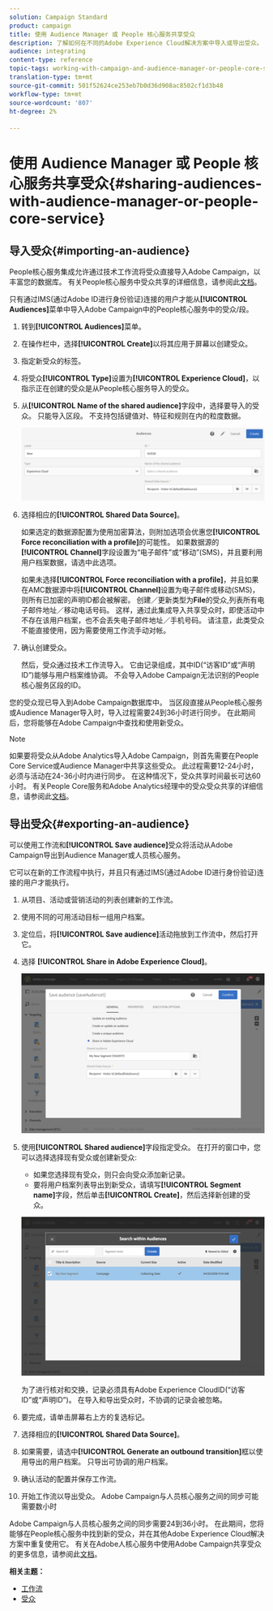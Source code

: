 ```yaml
---
solution: Campaign Standard
product: campaign
title: 使用 Audience Manager 或 People 核心服务共享受众
description: 了解如何在不同的Adobe Experience Cloud解决方案中导入或导出受众。
audience: integrating
content-type: reference
topic-tags: working-with-campaign-and-audience-manager-or-people-core-service
translation-type: tm+mt
source-git-commit: 501f52624ce253eb7b0d36d908ac8502cf1d3b48
workflow-type: tm+mt
source-wordcount: '807'
ht-degree: 2%

---
```



# 使用 Audience Manager 或 People 核心服务共享受众{#sharing-audiences-with-audience-manager-or-people-core-service}

## 导入受众{#importing-an-audience}

People核心服务集成允许通过技术工作流将受众直接导入Adobe Campaign，以丰富您的数据库。 有关People核心服务中受众共享的详细信息，请参阅此[文档](https://docs.adobe.com/content/help/en/analytics/components/segmentation/segmentation-workflow/seg-publish.html)。

只有通过IMS(通过Adobe ID进行身份验证)连接的用户才能从&#x200B;**[!UICONTROL Audiences]**&#x200B;菜单中导入Adobe Campaign中的People核心服务中的受众/段。

1. 转到&#x200B;**[!UICONTROL Audiences]**&#x200B;菜单。
1. 在操作栏中，选择&#x200B;**[!UICONTROL Create]**&#x200B;以将其应用于屏幕以创建受众。
1. 指定新受众的标签。
1. 将受众&#x200B;**[!UICONTROL Type]**&#x200B;设置为&#x200B;**[!UICONTROL Experience Cloud]**，以指示正在创建的受众是从People核心服务导入的受众。
1. 从&#x200B;**[!UICONTROL Name of the shared audience]**&#x200B;字段中，选择要导入的受众。 只能导入区段。 不支持包括键值对、特征和规则在内的粒度数据。

   ![](assets/aam_import_audience.png)

1. 选择相应的&#x200B;**[!UICONTROL Shared Data Source]**。

   如果选定的数据源配置为使用加密算法，则附加选项会优惠您&#x200B;**[!UICONTROL Force reconciliation with a profile]**&#x200B;的可能性。 如果数据源的&#x200B;**[!UICONTROL Channel]**&#x200B;字段设置为“电子邮件”或“移动”(SMS)，并且要利用用户档案数据，请选中此选项。

   如果未选择&#x200B;**[!UICONTROL Force reconciliation with a profile]**，并且如果在AMC数据源中将&#x200B;**[!UICONTROL Channel]**&#x200B;设置为电子邮件或移动(SMS)，则所有已加密的声明ID都会被解密。 创建／更新类型为&#x200B;**File**&#x200B;的受众,列表所有电子邮件地址／移动电话号码。 这样，通过此集成导入共享受众时，即使活动中不存在该用户档案，也不会丢失电子邮件地址／手机号码。 请注意，此类受众不能直接使用，因为需要使用工作流手动对帐。

1. 确认创建受众。

   然后，受众通过技术工作流导入。 它由记录组成，其中ID(“访客ID”或“声明ID”)能够与用户档案维协调。 不会导入Adobe Campaign无法识别的People核心服务区段的ID。

您的受众现已导入到Adobe Campaign数据库中。 当区段直接从People核心服务或Audience Manager导入时，导入过程需要24到36小时进行同步。 在此期间后，您将能够在Adobe Campaign中查找和使用新受众。

>[!NOTE]
>
>如果要将受众从Adobe Analytics导入Adobe Campaign，则首先需要在People Core Service或Audience Manager中共享这些受众。 此过程需要12-24小时，必须与活动在24-36小时内进行同步。 在这种情况下，受众共享时间最长可达60小时。 有关People Core服务和Adobe Analytics经理中的受众受众共享的详细信息，请参阅此[文档](https://docs.adobe.com/content/help/en/analytics/components/segmentation/segmentation-workflow/seg-publish.html)。

## 导出受众{#exporting-an-audience}

可以使用工作流和&#x200B;**[!UICONTROL Save audience]**&#x200B;受众将活动从Adobe Campaign导出到Audience Manager或人员核心服务。

它可以在新的工作流程中执行，并且只有通过IMS(通过Adobe ID进行身份验证)连接的用户才能执行。

1. 从项目、活动或营销活动的列表创建新的工作流。
1. 使用不同的可用活动目标一组用户档案。
1. 定位后，将&#x200B;**[!UICONTROL Save audience]**&#x200B;活动拖放到工作流中，然后打开它。
1. 选择 **[!UICONTROL Share in Adobe Experience Cloud]**。

   ![](assets/aam_save_audience_activity.png)

1. 使用&#x200B;**[!UICONTROL Shared audience]**&#x200B;字段指定受众。 在打开的窗口中，您可以选择选择现有受众或创建新受众:

   * 如果您选择现有受众，则只会向受众添加新记录。
   * 要将用户档案列表导出到新受众，请填写&#x200B;**[!UICONTROL Segment name]**&#x200B;字段，然后单击&#x200B;**[!UICONTROL Create]**，然后选择新创建的受众。

   ![](assets/aam_save_audience_segment_picker.png)

   为了进行核对和交换，记录必须具有Adobe Experience CloudID(“访客ID”或“声明ID”)。 在导入和导出受众时，不协调的记录会被忽略。

1. 要完成，请单击屏幕右上方的复选标记。
1. 选择相应的&#x200B;**[!UICONTROL Shared Data Source]**。
1. 如果需要，请选中&#x200B;**[!UICONTROL Generate an outbound transition]**&#x200B;框以使用导出的用户档案。 只导出可协调的用户档案。
1. 确认活动的配置并保存工作流。
1. 开始工作流以导出受众。 Adobe Campaign与人员核心服务之间的同步可能需要数小时

Adobe Campaign与人员核心服务之间的同步需要24到36小时。 在此期间，您将能够在People核心服务中找到新的受众，并在其他Adobe Experience Cloud解决方案中重复使用它。 有关在Adobe人核心服务中使用Adobe Campaign共享受众的更多信息，请参阅此[文档](https://docs.adobe.com/content/help/en/core-services/interface/audiences/t-audience-create.html)。

**相关主题：**

* [工作流](../../automating/using/get-started-workflows.md)
* [受众](../../audiences/using/about-audiences.md)

